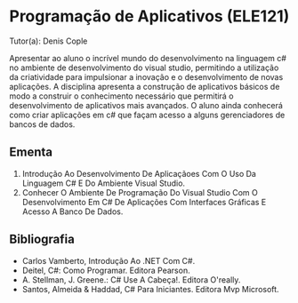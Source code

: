# Programação de Aplicativos (ELE121)

Tutor(a): Denis Cople

Apresentar ao aluno o incrível mundo do desenvolvimento na linguagem c# no ambiente de desenvolvimento do visual studio, permitindo a utilização da criatividade para impulsionar a inovação e o desenvolvimento de novas aplicações. A disciplina apresenta a construção de aplicativos básicos de modo a construir o conhecimento necessário que permitirá o desenvolvimento de aplicativos mais avançados. O aluno ainda conhecerá como criar aplicações em c# que façam acesso a alguns gerenciadores de bancos de dados.

## Ementa

1. Introdução Ao Desenvolvimento De Aplicaçãoes Com O Uso Da Linguagem C# E Do Ambiente Visual Studio.
2. Conhecer O Ambiente De Programação Do Visual Studio Com O Desenvolvimento Em C# De Aplicações Com Interfaces Gráficas E Acesso A Banco De Dados.

## Bibliografia

- Carlos Vamberto, Introdução Ao .NET Com C#.
- Deitel, C#: Como Programar. Editora Pearson.
- A. Stellman, J. Greene.: C# Use A Cabeça!. Editora O'really.
- Santos, Almeida & Haddad, C# Para Iniciantes. Editora Mvp Microsoft.